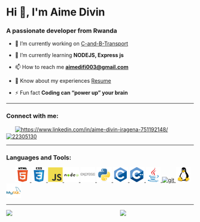 <h1 >Hi 👋, I'm Aime Divin</h1>
<h3 >A passionate developer from Rwanda</h3>
          
   - 🔭 I’m currently working on [C-and-B-Transport](https://github.com/aimedivin/C-and-B-Transport)

   - 🌱 I’m currently learning **NODEJS, Express js**

   - 📫 How to reach me **aimedifi003@gmail.com**
  
   - 📄 Know about my experiences [Resume](https://drive.google.com/file/d/1meVjuIBbY0PDD2iEChq7fAK_UfgOSdCk/view?usp=sharing)
  
   - ⚡ Fun fact **Coding can “power up” your brain**
<hr>
<h3 align="left">Connect with me:</h3>
<p align="left">&nbsp;&nbsp;&nbsp;&nbsp;&nbsp;
<a href="https://linkedin.com/in/https://www.linkedin.com/in/aime-divin-iragena-751192148/" target="blank"><img align="center" src="https://raw.githubusercontent.com/rahuldkjain/github-profile-readme-generator/master/src/images/icons/Social/linked-in-alt.svg" alt="https://www.linkedin.com/in/aime-divin-iragena-751192148/" height="30" width="40" /></a>
<a href="https://stackoverflow.com/users/22305130" target="blank"><img align="center" src="https://raw.githubusercontent.com/rahuldkjain/github-profile-readme-generator/master/src/images/icons/Social/stack-overflow.svg" alt="22305130" height="30" width="40" /></a>
</p>
<hr>
<h3 align="left">Languages and Tools:</h3>
<p align="left"> 
  &nbsp;&nbsp;&nbsp;&nbsp;&nbsp;
  <a href="https://www.w3.org/html/" target="_blank" rel="noreferrer"> 
    <img src="https://raw.githubusercontent.com/devicons/devicon/master/icons/html5/html5-original-wordmark.svg" alt="html5" width="40" height="40"/>
  </a> 
  <a href="https://www.w3schools.com/css/" target="_blank" rel="noreferrer"> 
    <img src="https://raw.githubusercontent.com/devicons/devicon/master/icons/css3/css3-original-wordmark.svg" alt="css3" width="40" height="40"/>
  </a> 
  <!--<a href="https://getbootstrap.com" target="_blank" rel="noreferrer"> 
  <img src="https://raw.githubusercontent.com/devicons/devicon/master/icons/bootstrap/bootstrap-plain-wordmark.svg" alt="bootstrap" width="40" height="40"/> 
  </a> -->
  <a href="https://developer.mozilla.org/en-US/docs/Web/JavaScript" target="_blank" rel="noreferrer"> 
    <img src="https://raw.githubusercontent.com/devicons/devicon/master/icons/javascript/javascript-original.svg" alt="javascript" width="40" height="40"/> 
  </a>
  <a href="https://nodejs.org" target="_blank" rel="noreferrer"> 
    <img src="https://raw.githubusercontent.com/devicons/devicon/master/icons/nodejs/nodejs-original-wordmark.svg" alt="nodejs" width="40" height="40"/> 
  </a> 
  <a href="https://expressjs.com" target="_blank" rel="noreferrer"> 
    <img src="https://raw.githubusercontent.com/devicons/devicon/master/icons/express/express-original-wordmark.svg" alt="express" width="40" height="40"/> 
  </a> 
  <a href="https://www.python.org" target="_blank" rel="noreferrer"> 
    <img src="https://raw.githubusercontent.com/devicons/devicon/master/icons/python/python-original.svg" alt="python" width="40" height="40"/> 
  </a> 
  <a href="https://www.cprogramming.com/" target="_blank" rel="noreferrer"> 
    <img src="https://raw.githubusercontent.com/devicons/devicon/master/icons/c/c-original.svg" alt="c" width="40" height="40"/> 
  </a> 
  <a href="https://www.w3schools.com/cpp/" target="_blank" rel="noreferrer"> 
    <img src="https://raw.githubusercontent.com/devicons/devicon/master/icons/cplusplus/cplusplus-original.svg" alt="cplusplus" width="40" height="40"/> 
  </a> 
  <a href="https://www.java.com" target="_blank" rel="noreferrer"> 
    <img src="https://raw.githubusercontent.com/devicons/devicon/master/icons/java/java-original.svg" alt="java" width="40" height="40"/> 
  </a> 
  <a href="https://git-scm.com/" target="_blank" rel="noreferrer"> 
    <img src="https://www.vectorlogo.zone/logos/git-scm/git-scm-icon.svg" alt="git" width="40" height="40"/> 
  </a>  
  <a href="https://www.linux.org/" target="_blank" rel="noreferrer"> 
    <img src="https://raw.githubusercontent.com/devicons/devicon/master/icons/linux/linux-original.svg" alt="linux" width="40" height="40"/> 
  </a> 
  <a href="https://www.mysql.com/" target="_blank" rel="noreferrer"> 
    <img src="https://raw.githubusercontent.com/devicons/devicon/master/icons/mysql/mysql-original-wordmark.svg" alt="mysql" width="40" height="40"/>
  </a> 
</p>


<hr>
<div>
  <img align="left" width="45%" src="https://github-readme-stats.vercel.app/api?username=aimedivin&theme=highcontrast&show_icons=true&hide_border=true&count_private=true"/>
  &nbsp;&nbsp;&nbsp;&nbsp;&nbsp;&nbsp;&nbsp;&nbsp;&nbsp;&nbsp;&nbsp;&nbsp;&nbsp;&nbsp;&nbsp;&nbsp;&nbsp;&nbsp;&nbsp;   
  <img align="rght" width="34.5%" src="https://github-readme-stats.vercel.app/api/top-langs/?username=aimedivin&theme=highcontrast&show_icons=true&hide_border=true&layout=compact">
  &nbsp;&nbsp;&nbsp;&nbsp;&nbsp;
  &nbsp;&nbsp;&nbsp;&nbsp;&nbsp;
</div>




